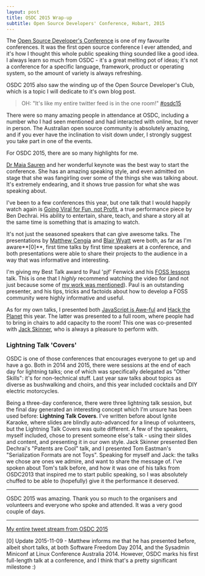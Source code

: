 ```yaml
---
layout: post
title: OSDC 2015 Wrap-up
subtitle: Open Source Developers' Conference, Hobart, 2015
---
```


The [Open Source Developer's Conference](https://osdc.com.au) is one of my favourite conferences. It was the first open source conference I ever attended, and it's how I thought this whole public speaking thing sounded like a good idea. I always learn so much from OSDC - it's a great melting pot of ideas; it's not a conference for a specific language, framework, product or operating system, so the amount of variety is always refreshing. 

OSDC 2015 also saw the winding up of the Open Source Developer's Club, which is a topic I will dedicate to it's own blog post. 

> OH: "It's like my entire twitter feed is in the one room!" [#osdc15](https://twitter.com/glasnt/status/658765867958710273)

There were so many amazing people in attendance at OSDC, including a number who I had seen mentioned and had interacted with online, but never in person. The Australian open source community is absolutely amazing, and if you ever have the inclination to visit down under, I strongly suggest you take part in one of the events. 

For OSDC 2015, there are so many highlights for me. 

[Dr Maia Sauren](https://2015.osdc.com.au/maia_sauren) and her wonderful keynote was the best way to start the conference. She has an amazing speaking style, and even admitted on stage that she was fangirling over some of the things she was talking about. It's extremely endearing, and it shows true passion for what she was speaking about. 

I've been to a few conferences this year, but one talk that I would happily watch again is [Going Viral for Fun, not Profit](https://2015.osdc.com.au/schedule/presentation/29/), a true performance piece by Ben Dechrai. His ability to entertain, share, teach, and share a story all at the same time is something that is amazing to watch. 

It's not just the seasoned speakers that can give awesome talks. The presentations by [Matthew Cengia](https://2015.osdc.com.au/schedule/presentation/40/) and [Blair Wyatt](https://2015.osdc.com.au/schedule/presentation/26/) were both, as far as I'm aware**[0]**, first time talks by first time speakers at a conference, and both presentations were able to share their projects to the audience in a way that was informative and interesting. 

I'm giving my Best Talk award to Paul 'pjf' Fenwick and his [FOSS lessons](https://2015.osdc.com.au/schedule/presentation/13/) talk. This is one that I *highly* recommend watching the video for (and not just because some of [my work was mentioned](https://twitter.com/chrisjrn/status/659180715435659264)). Paul is an outstanding presenter, and his tips, tricks and factoids about how to develop a FOSS community were highly informative and useful.

As for my own talks, I presented both [JavaScript is Awe-ful](https://2015.osdc.com.au/schedule/presentation/53/) and [Hack the Planet](https://2015.osdc.com.au/schedule/presentation/8/) this year. The latter was presented to a full room, where people had to bring in chairs to add capacity to the room! This one was co-presented with [Jack Skinner](https://developerjack.com), who is always a pleasure to perform with.

### Lightning Talk 'Covers'

OSDC is one of those conferences that encourages everyone to get up and have a go. Both in 2014 and 2015, there were sessions at the end of each day for lightning talks; one of which was specifically delegated as "Other Skills": it's for non-technical stuff. Last year saw talks about topics as diverse as bushwalking and choirs, and this year included cocktails and DIY electric motorcycles. 

Being a three-day conference, there were three lightning talk session, but the final day generated an interesting concept which I'm unsure has been used before: **Lightning Talk Covers**. I've written before about Ignite Karaoke, where slides are blindly auto-advanced for a lineup of volunteers, but the Lightning Talk Covers was quite different. A few of the speakers, myself included, chose to present someone else's talk - using their slides and content, and presenting it in our own style. Jack Skinner presented Ben Dechrai's "Patents are Cool" talk, and I presented Tom Eastman's "Serialization Formats are not Toys". Speaking for myself and Jack: the talks we chose are ones we admire, and want to share the message of. I've spoken about Tom's talk before, and how it was one of his talks from OSDC2013 that inspired me to start public speaking, so I was absolutely chuffed to be able to (hopefully) give it the performance it deserved. 

----

OSDC 2015 was amazing. Thank you so much to the organisers and volunteers and everyone who spoke and attended. It was a very good couple of days. 

---

[My entire tweet stream from OSDC 2015](https://twitter.com/search?f=tweets&vertical=default&q=from%3Aglasnt%20%23osdc15&src=typd)

[0] Update 2015-11-09 - Matthew informs me that he has presented before, albeit short talks, at both Software Freedom Day 2014, and the Sysadmin Miniconf at Linux Conference Australia 2014. However, OSDC marks his first full-length talk at a conference, and I think that's a pretty significant milestone :)
